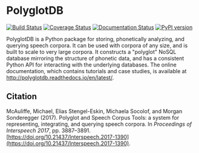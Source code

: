 PolyglotDB
==========

[![Build Status](https://travis-ci.org/MontrealCorpusTools/PolyglotDB.svg?branch=master)](https://travis-ci.org/MontrealCorpusTools/PolyglotDB)
[![Coverage Status](https://coveralls.io/repos/MontrealCorpusTools/PolyglotDB/badge.svg?branch=master&service=github)](https://coveralls.io/github/MontrealCorpusTools/PolyglotDB?branch=master)
[![Documentation Status](https://readthedocs.org/projects/polyglotdb/badge/?version=latest)](http://polyglotdb.readthedocs.org/en/latest/?badge=latest)
[![PyPI version](https://badge.fury.io/py/polyglotdb.svg)](https://badge.fury.io/py/polyglotdb)


PolyglotDB is a Python package for storing, phonetically analyzing, and querying speech corpora. It can be used with corpora of any size, and is built to scale to very large corpora.  It constructs a "polyglot" NoSQL database mirroring the structure of phonetic data, and has a consistent Python API for interacting with the underlying databases.  The online documentation, which contains tutorials and case studies, is
available at http://polyglotdb.readthedocs.io/en/latest/.

Citation
--------

McAuliffe, Michael, Elias Stengel-Eskin, Michaela Socolof, and Morgan Sonderegger (2017). Polyglot and Speech Corpus Tools: a system for representing, integrating, and querying speech corpora. In *Proceedings of Interspeech 2017*, pp. 3887–3891. [https://doi.org/10.21437/Interspeech.2017-1390](https://doi.org/10.21437/Interspeech.2017-1390).
